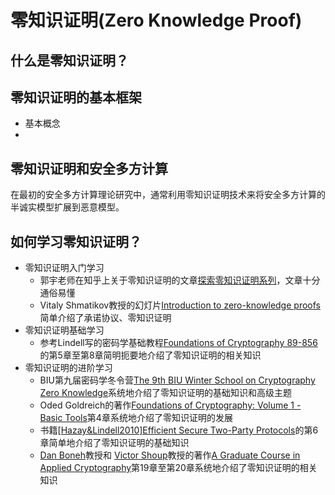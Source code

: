 # 零知识证明(Zero Knowledge Proof)

## 什么是零知识证明？





## 零知识证明的基本框架

+ 基本概念
+ 

## 零知识证明和安全多方计算

在最初的安全多方计算理论研究中，通常利用零知识证明技术来将安全多方计算的半诚实模型扩展到恶意模型。



## 如何学习零知识证明？

+ 零知识证明入门学习
  + 郭宇老师在知乎上关于零知识证明的文章[探索零知识证明系列](https://www.zhihu.com/people/guo-yu-89-75/posts)，文章十分通俗易懂
  + Vitaly Shmatikov教授的幻灯片[Introduction to zero-knowledge proofs](https://www.cs.utexas.edu/~shmat/courses/cs380s_fall09/16zk.ppt)简单介绍了承诺协议、零知识证明
+ 零知识证明基础学习
  + 参考Lindell写的密码学基础教程[Foundations of Cryptography 89-856](https://u.cs.biu.ac.il/~lindell/89-856/main-89-856.pdf)的第5章至第8章简明扼要地介绍了零知识证明的相关知识
+ 零知识证明的进阶学习
  + BIU第九届密码学冬令营[The 9th BIU Winter School on Cryptography Zero Knowledge](https://cyber.biu.ac.il/event/the-9th-biu-winter-school-on-cryptography/)系统地介绍了零知识证明的基础知识和高级主题
  + Oded Goldreich的著作[Foundations of Cryptography: Volume 1 - Basic Tools](https://www.wisdom.weizmann.ac.il/~oded/foc-vol1.html)第4章系统地介绍了零知识证明的发展
  + 书籍[[Hazay&Lindell2010\]Efficient Secure Two-Party Protocols](https://u.cs.biu.ac.il/~lindell/efficient-protocols.html)的第6章简单地介绍了零知识证明的基础知识
  + [Dan Boneh](https://crypto.stanford.edu/~dabo)教授和 [Victor Shoup](https://shoup.net/)教授的著作[A Graduate Course in Applied Cryptography](https://toc.cryptobook.us/)第19章至第20章系统地介绍了零知识证明的相关知识

